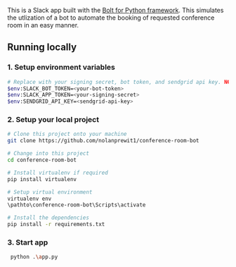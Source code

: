 This is a Slack app built with the [Bolt for Python framework][2]. This simulates the utlization of a bot to automate the booking of requested conference room in an easy manner. 

## Running locally

### 1. Setup environment variables

```zsh
# Replace with your signing secret, bot token, and sendgrid api key. NOTE: If you use Mac OS / Linux your commands may differ.
$env:SLACK_BOT_TOKEN=<your-bot-token>
$env:SLACK_APP_TOKEN=<your-signing-secret>
$env:SENDGRID_API_KEY=<sendgrid-api-key>
```

### 2. Setup your local project

```zsh
# Clone this project onto your machine
git clone https://github.com/nolanprewit1/conference-room-bot

# Change into this project
cd conference-room-bot

# Install virtualenv if required
pip install virtualenv

# Setup virtual environment
virtualenv env
\pathto\conference-room-bot\Scripts\activate

# Install the dependencies
pip install -r requirements.txt
```

### 3. Start app

```zsh
 python .\app.py
```

[1]: https://slack.dev/bolt-python/tutorial/getting-started
[2]: https://slack.dev/bolt-python/
[3]: https://slack.dev/bolt-python/tutorial/getting-started#setting-up-events